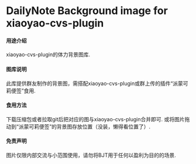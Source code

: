 # DailyNote Background image for xiaoyao-cvs-plugin

#### 用途介绍
xiaoyao-cvs-plugin的体力背景图库.

#### 图库说明
此库提供群友制作的背景图，需搭配xiaoyao-cvs-plugin或群上传的插件“派蒙可莉便签”食用.

#### 食用方法
下载压缩包或者拉取git后把对应的图与xiaoyao-cvs-plugin合并即可.
或将图片拖动到“派蒙可莉便签”的背景图存放位置（没装，懒得看位置了）.

#### 免责声明
图片仅限内部交流与小范围使用，请勿将BJT用于任何以盈利为目的的场景.
